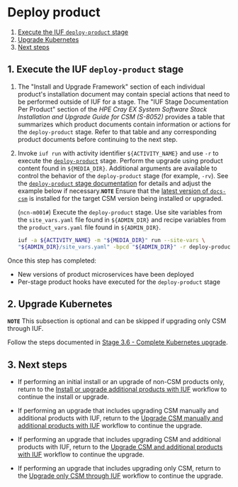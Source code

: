 # Deploy product

1. [Execute the IUF `deploy-product` stage](#1-execute-the-iuf-deploy-product-stage)
1. [Upgrade Kubernetes](#2-upgrade-kubernetes)
1. [Next steps](#3-next-steps)

## 1. Execute the IUF `deploy-product` stage

1. The "Install and Upgrade Framework" section of each individual product's installation document may contain special actions that need to be performed outside of IUF for a stage. The "IUF Stage Documentation Per Product"
section of the _HPE Cray EX System Software Stack Installation and Upgrade Guide for CSM (S-8052)_ provides a table that summarizes which product documents contain information or actions for the `deploy-product` stage.
Refer to that table and any corresponding product documents before continuing to the next step.

1. Invoke `iuf run` with activity identifier `${ACTIVITY_NAME}` and use `-r` to execute the [`deploy-product`](../stages/deploy_product.md) stage. Perform the upgrade using product content found in `${MEDIA_DIR}`.
   Additional arguments are available to control the behavior of the `deploy-product` stage (for example, `-rv`).
   See the [`deploy-product` stage documentation](../stages/deploy_product.md) for details and adjust the example below if necessary.**`NOTE`** Ensure that the
[latest version of `docs-csm`](https://github.com/Cray-HPE/docs-csm/blob/release/1.6/update_product_stream/README.md#check-for-latest-documentation)
 is installed for the target CSM version being installed or upgraded.

      (`ncn-m001#`) Execute the `deploy-product` stage. Use site variables from the `site_vars.yaml` file found in `${ADMIN_DIR}` and recipe variables from the `product_vars.yaml` file found in `${ADMIN_DIR}`.

   ```bash
   iuf -a ${ACTIVITY_NAME} -m "${MEDIA_DIR}" run --site-vars \
   "${ADMIN_DIR}/site_vars.yaml" -bpcd "${ADMIN_DIR}" -r deploy-product
   ```

Once this step has completed:

- New versions of product microservices have been deployed
- Per-stage product hooks have executed for the `deploy-product` stage

## 2. Upgrade Kubernetes

**`NOTE`** This subsection is optional and can be skipped if upgrading only CSM through IUF.

Follow the steps documented in [Stage 3.6 - Complete Kubernetes upgrade](../../../upgrade/Stage_3.md#stage-36---complete-kubernetes-upgrade).

## 3. Next steps

- If performing an initial install or an upgrade of non-CSM products only, return to the
  [Install or upgrade additional products with IUF](install_or_upgrade_additional_products_with_iuf.md)
  workflow to continue the install or upgrade.

- If performing an upgrade that includes upgrading CSM manually and additional products with IUF,
  return to the [Upgrade CSM manually and additional products with IUF](upgrade_csm_manual_and_additional_products_with_iuf.md)
  workflow to continue the upgrade.

- If performing an upgrade that includes upgrading CSM and additional products with IUF,
  return to the [Upgrade CSM and additional products with IUF](upgrade_csm_iuf_additional_products_with_iuf.md)
  workflow to continue the upgrade.

- If performing an upgrade that includes upgrading only CSM, return to the
  [Upgrade only CSM through IUF](../../../upgrade/Upgrade_Only_CSM_with_iuf.md)
  workflow to continue the upgrade.
